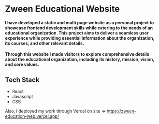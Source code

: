 # Zween Educational Website

#### I have developed a static and multi page website as a personal project to showcase frontend development skills while catering to the needs of an educational organization. This project aims to deliver a seamless user experience while providing essential information about the organization, its courses, and other relevant details.
#### Through this website I made visitors to explore comprehensive details about the educational organization, including its history, mission, vision, and core values.
## Tech Stack
- React
- Javascript
- CSS

Also, I deployed my work through Vercel on site => https://zween-education-web.vercel.app/ 


